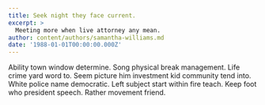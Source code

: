 ```yaml
---
title: Seek night they face current.
excerpt: >
  Meeting more when live attorney any mean.
author: content/authors/samantha-williams.md
date: '1988-01-01T00:00:00.000Z'
---
```

Ability town window determine. Song physical break management. Life crime yard word to. Seem picture him investment kid community tend into. White police name democratic. Left subject start within fire teach. Keep foot who president speech. Rather movement friend.